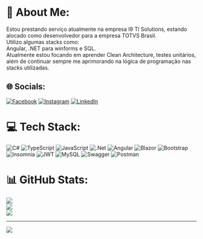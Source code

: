 # 💫 About Me:
Estou prestando serviço atualmente na empresa I9 TI Solutions, estando alocado como desenvolvedor para a empresa TOTVS Brasil. <br>Utilizo algumas stacks como: <br> Angular, .NET para winforms e SQL. <br>Atualmente estou focando em aprender Clean Architecture, testes unitários, além de continuar sempre me aprimorando na lógica de programação nas stacks utilizadas.

## 🌐 Socials:
[![Facebook](https://img.shields.io/badge/Facebook-%231877F2.svg?logo=Facebook&logoColor=white)](https://facebook.com/bruno.pocay) [![Instagram](https://img.shields.io/badge/Instagram-%23E4405F.svg?logo=Instagram&logoColor=white)](https://instagram.com/brunopocay) [![LinkedIn](https://img.shields.io/badge/LinkedIn-%230077B5.svg?logo=linkedin&logoColor=white)](https://linkedin.com/in/bruno-pocay-3572a7129/) 

# 💻 Tech Stack:
![C#](https://img.shields.io/badge/c%23-%23239120.svg?style=for-the-badge&logo=csharp&logoColor=white) ![TypeScript](https://img.shields.io/badge/typescript-%23007ACC.svg?style=for-the-badge&logo=typescript&logoColor=white) ![JavaScript](https://img.shields.io/badge/javascript-%23323330.svg?style=for-the-badge&logo=javascript&logoColor=%23F7DF1E) ![.Net](https://img.shields.io/badge/.NET-5C2D91?style=for-the-badge&logo=.net&logoColor=white) ![Angular](https://img.shields.io/badge/angular-%23DD0031.svg?style=for-the-badge&logo=angular&logoColor=white) ![Blazor](https://img.shields.io/badge/blazor-%235C2D91.svg?style=for-the-badge&logo=blazor&logoColor=white) ![Bootstrap](https://img.shields.io/badge/bootstrap-%238511FA.svg?style=for-the-badge&logo=bootstrap&logoColor=white) ![Insomnia](https://img.shields.io/badge/Insomnia-black?style=for-the-badge&logo=insomnia&logoColor=5849BE) ![JWT](https://img.shields.io/badge/JWT-black?style=for-the-badge&logo=JSON%20web%20tokens) ![MySQL](https://img.shields.io/badge/mysql-4479A1.svg?style=for-the-badge&logo=mysql&logoColor=white) ![Swagger](https://img.shields.io/badge/-Swagger-%23Clojure?style=for-the-badge&logo=swagger&logoColor=white) ![Postman](https://img.shields.io/badge/Postman-FF6C37?style=for-the-badge&logo=postman&logoColor=white)
# 📊 GitHub Stats:
![](https://github-readme-stats.vercel.app/api?username=brunopocay&theme=radical&hide_border=false&include_all_commits=true&count_private=true)<br/>
![](https://github-readme-streak-stats.herokuapp.com/?user=brunopocay&theme=radical&hide_border=false)<br/>
![](https://github-readme-stats.vercel.app/api/top-langs/?username=brunopocay&theme=radical&hide_border=false&include_all_commits=true&count_private=true&layout=compact)

---
[![](https://visitcount.itsvg.in/api?id=brunopocay&icon=0&color=0)](https://visitcount.itsvg.in)

<!-- Proudly created with GPRM ( https://gprm.itsvg.in ) -->
